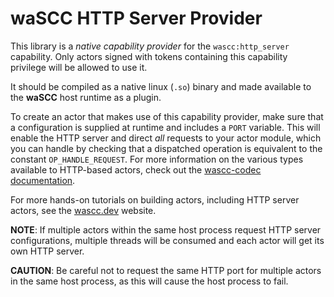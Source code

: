 # waSCC HTTP Server Provider
This library is a _native capability provider_ for the `wascc:http_server` capability. Only actors signed with tokens containing this capability privilege will be allowed to use it. 

It should be compiled as a native linux (`.so`) binary and made available to the **waSCC** host runtime as a plugin. 

To create an actor that makes use of this capability provider, make sure that a configuration is supplied at runtime and includes a `PORT` variable. This will enable the HTTP server and direct _all_ requests to your actor module, which you can handle by checking that a dispatched operation is equivalent to the constant `OP_HANDLE_REQUEST`. For more information on the various types available to HTTP-based actors, check out the [wascc-codec documentation](https://docs.rs/wascc-codec/0.3.1/wascc_codec/http/index.html).

For more hands-on tutorials on building actors, including HTTP server actors, see the [wascc.dev](https://wasc.dev) website.

**NOTE**: If multiple actors within the same host process request HTTP server configurations, multiple threads will be consumed and each actor will get its own HTTP server. 

**CAUTION**: Be careful not to request the same HTTP port for multiple actors in the same host process, as this will cause the host process to fail.